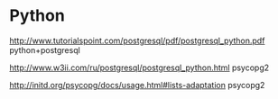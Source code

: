 # Python
http://www.tutorialspoint.com/postgresql/pdf/postgresql_python.pdf python+postgresql

http://www.w3ii.com/ru/postgresql/postgresql_python.html psycopg2

http://initd.org/psycopg/docs/usage.html#lists-adaptation psycopg2
